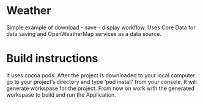 # Weather

Simple example of download - save - display workflow. 
Uses Core Data for data saving and OpenWeatherMap services as a data source.


# Build instructions 

It uses cocoa pods. After the project is downloaded to your local computer go to your project’s directory and type ‘pod install’ from your console. It will generate workspase for the project. From now on work with the generated workspase to build and run the Application.